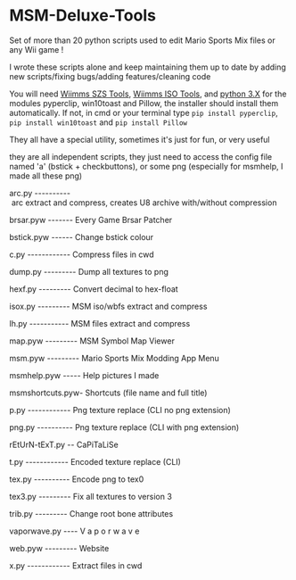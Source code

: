 # MSM-Deluxe-Tools
Set of more than 20 python scripts used to edit Mario Sports Mix files or any Wii game !

I wrote these scripts alone and keep maintaining them up to date by adding new scripts/fixing bugs/adding features/cleaning code

You will need <a href="https://szs.wiimm.de/download.html#vers">Wiimms SZS Tools</a>, <a href="https://wit.wiimm.de/download.html#vers">Wiimms ISO Tools</a>, and <a href="https://www.python.org/downloads/release/python-392#files">python 3.X</a>
for the modules pyperclip, win10toast and Pillow, the installer should install them automatically. If not, in cmd or your terminal type ```pip install pyperclip```, ```pip install win10toast```  and ```pip install Pillow```

They all have a special utility, sometimes it's just for fun, or very useful

they are all independent scripts, they just need to access the config file named 'a' (bstick + checkbuttons), or some png (especially for msmhelp, I made all these png)


arc.py ---------- arc extract and compress, creates U8 archive with/without compression

brsar.pyw ------- Every Game Brsar Patcher

bstick.pyw ------ Change bstick colour

c.py ------------ Compress files in cwd

dump.py --------- Dump all textures to png

hexf.py --------- Convert decimal to hex-float

isox.py --------- MSM iso/wbfs extract and compress

lh.py ----------- MSM files extract and compress

map.pyw --------- MSM Symbol Map Viewer

msm.pyw --------- Mario Sports Mix Modding App Menu

msmhelp.pyw ----- Help pictures I made

msmshortcuts.pyw- Shortcuts (file name and full title)

p.py ------------ Png texture replace (CLI no png extension)

png.py ---------- Png texture replace (CLI with png extension)

rEtUrN-tExT.py -- CaPiTaLiSe

t.py ------------ Encoded texture replace (CLI)

tex.py ---------- Encode png to tex0

tex3.py --------- Fix all textures to version 3

trib.py --------- Change root bone attributes

vaporwave.py ---- V a p o r w a v e

web.pyw --------- Website

x.py ------------ Extract files in cwd
